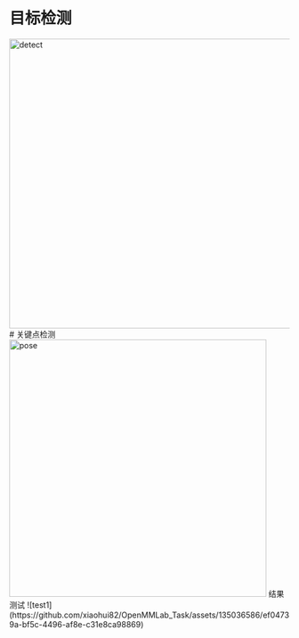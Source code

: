 # 目标检测
<img width="520" alt="detect" src="https://github.com/xiaohui82/OpenMMLab_Task/assets/135036586/236eb33b-b024-48e8-8627-8efdc16326ad">
# 关键点检测
<img width="462" alt="pose" src="https://github.com/xiaohui82/OpenMMLab_Task/assets/135036586/82e5dfef-af4f-451a-868e-c40531fd7fe3">
结果测试
![test1](https://github.com/xiaohui82/OpenMMLab_Task/assets/135036586/ef04739a-bf5c-4496-af8e-c31e8ca98869)
